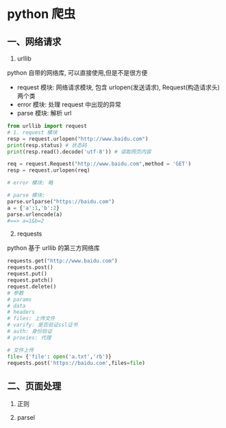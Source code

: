 # python 爬虫

## 一、网络请求

1.  urllib

python 自带的网络库, 可以直接使用,但是不是很方便

- request 模块: 网络请求模块, 包含 urlopen(发送请求), Request(构造请求头) 两个类
- error 模块: 处理 request 中出现的异常
- parse 模块: 解析 url

```py
from urllib import request
# 1. request 模块
resp = request.urlopen("http://www.baidu.com")
print(resp.status) # 状态码
print(resp.read().decode('utf-8')) # 读取网页内容

req = request.Request("http://www.baidu.com",method = 'GET')
resp = request.urlopen(req)

# error 模块: 略

# parse 模块:
parse.urlparse("https://baidu.com")
a = {'a':1,'b':2}
parse.urlencode(a)
#==> a=1&b=2
```

2. requests

python 基于 urllib 的第三方网络库

```py
requests.get("http://www.baidu.com")
requests.post()
request.put()
request.patch()
request.delete()
# 参数
# params
# data
# headers
# files: 上传文件
# varify: 是否验证ssl证书
# auth: 身份验证
# proxies: 代理

# 文件上传
file= {'file': open('a.txt','rb')}
requests.post('https://baidu.com',files=file)
```

## 二、页面处理

1. 正则

2. parsel
